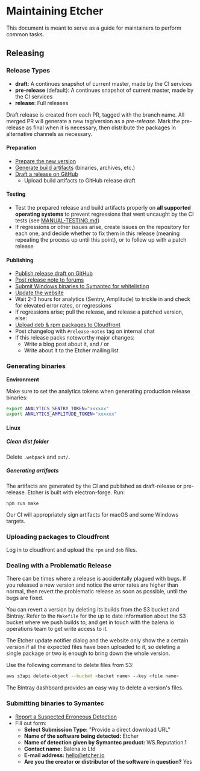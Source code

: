 Maintaining Etcher
==================

This document is meant to serve as a guide for maintainers to perform common tasks.

Releasing
---------

### Release Types

- **draft**: A continues snapshot of current master, made by the CI services
- **pre-release** (default): A continues snapshot of current master, made by the CI services
- **release**: Full releases

Draft release is created from each PR, tagged with the branch name.
All merged PR will generate a new tag/version as a *pre-release*.
Mark the pre-release as final when it is necessary, then distribute the packages in alternative channels as necessary.


#### Preparation

- [Prepare the new version](#preparing-a-new-version)
- [Generate build artifacts](#generating-binaries) (binaries, archives, etc.)
- [Draft a release on GitHub](https://github.com/balena-io/etcher/releases)
    - Upload build artifacts to GitHub release draft

#### Testing

- Test the prepared release and build artifacts properly on **all supported operating systems** to prevent regressions that went uncaught by the CI tests (see [MANUAL-TESTING.md](MANUAL-TESTING.md))
- If regressions or other issues arise, create issues on the repository for each one, and decide whether to fix them in this release (meaning repeating the process up until this point), or to follow up with a patch release

#### Publishing

- [Publish release draft on GitHub](https://github.com/balena-io/etcher/releases)
- [Post release note to forums](https://forums.balena.io/c/etcher)
- [Submit Windows binaries to Symantec for whitelisting](#submitting-binaries-to-symantec)
- [Update the website](https://github.com/balena-io/etcher-homepage)
- Wait 2-3 hours for analytics (Sentry, Amplitude) to trickle in and check for elevated error rates, or regressions
- If regressions arise; pull the release, and release a patched version, else:
- [Upload deb & rpm packages to Cloudfront](#uploading-packages-to-cloudfront)
- Post changelog with `#release-notes` tag on internal chat
- If this release packs noteworthy major changes:
  - Write a blog post about it, and / or
  - Write about it to the Etcher mailing list

### Generating binaries

**Environment**

Make sure to set the analytics tokens when generating production release binaries:

```bash
export ANALYTICS_SENTRY_TOKEN="xxxxxx"
export ANALYTICS_AMPLITUDE_TOKEN="xxxxxx"
```

#### Linux

##### Clean dist folder

Delete `.webpack` and `out/`.

##### Generating artifacts

The artifacts are generated by the CI and published as draft-release or pre-release.
Etcher is built with electron-forge. Run:

```
npm run make
```

Our CI will appropriately sign artifacts for macOS and some Windows targets.


### Uploading packages to Cloudfront

Log in to cloudfront and upload the `rpm` and `deb` files.

### Dealing with a Problematic Release

There can be times where a release is accidentally plagued with bugs. If you
released a new version and notice the error rates are higher than normal, then
revert the problematic release as soon as possible, until the bugs are fixed.

You can revert a version by deleting its builds from the S3 bucket and Bintray.
Refer to the `Makefile` for the up to date information about the S3 bucket
where we push builds to, and get in touch with the balena.io operations team to
get write access to it.

The Etcher update notifier dialog and the website only show the a certain
version if all the expected files have been uploaded to it, so deleting a
single package or two is enough to bring down the whole version.

Use the following command to delete files from S3:

```bash
aws s3api delete-object --bucket <bucket name> --key <file name>
```

The Bintray dashboard provides an easy way to delete a version's files.


### Submitting binaries to Symantec

- [Report a Suspected Erroneous Detection](https://submit.symantec.com/false_positive/standard/)
- Fill out form:
  - **Select Submission Type:** "Provide a direct download URL"
  - **Name of the software being detected:** Etcher
  - **Name of detection given by Symantec product:** WS.Reputation.1
  - **Contact name:** Balena.io Ltd
  - **E-mail address:** hello@etcher.io
  - **Are you the creator or distributor of the software in question?** Yes
